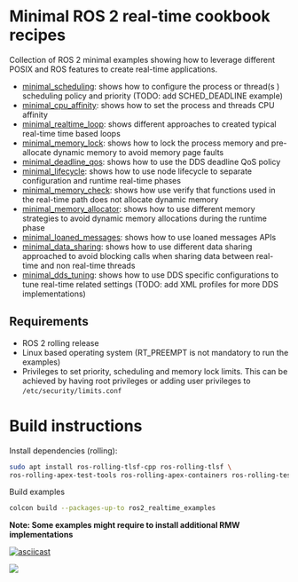 # Minimal ROS 2 real-time cookbook recipes

Collection of ROS 2 minimal examples showing how to leverage different POSIX and ROS features to
create real-time applications.

* [minimal_scheduling](minimal_scheduling/README.md): shows how to configure the process or thread(s
) scheduling policy and
 priority (TODO: add SCHED_DEADLINE example)
* [minimal_cpu_affinity](minimal_cpu_affinity/README.md): shows how to set the process and threads CPU affinity
* [minimal_realtime_loop](minimal_realtime_loop/README.md): shows different approaches to created typical real-time time based loops
* [minimal_memory_lock](minimal_memory_lock/README.md): shows how to lock the process memory and
 pre-allocate dynamic memory to avoid memory page faults
* [minimal_deadline_qos](minimal_deadline_qos/README.md): shows how to use the DDS deadline QoS policy
* [minimal_lifecycle](minimal_lifecycle/README.md): shows how to use node lifecycle to separate configuration and runtime
 real-time phases
* [minimal_memory_check](minimal_memory_check/README.md): shows how use verify that functions used in the real-time path
does not allocate dynamic memory
* [minimal_memory_allocator](minimal_memory_allocator/README.md): shows how to use different memory strategies to avoid dynamic
 memory allocations during the runtime phase
* [minimal_loaned_messages](minimal_loaned_messages/README.md): shows how to use loaned messages APIs
* [minimal_data_sharing](minimal_data_sharing/README.md): shows how to use different data sharing approached to avoid
 blocking calls when sharing data between real-time and non real-time threads 
* [minimal_dds_tuning](minimal_dds_tuning/README.md): shows how to use DDS specific configurations to tune real-time
 related settings (TODO: add XML profiles for more DDS implementations)


## Requirements

- ROS 2 rolling release
- Linux based operating system (RT_PREEMPT is not mandatory to run the examples)
- Privileges to set priority, scheduling and memory lock limits. This can be achieved by having
 root privileges or adding user privileges to `/etc/security/limits.conf`

# Build instructions

Install dependencies (rolling):

```bash
sudo apt install ros-rolling-tlsf-cpp ros-rolling-tlsf \
ros-rolling-apex-test-tools ros-rolling-apex-containers ros-rolling-test-msgs -y
```

Build examples

```bash
colcon build --packages-up-to ros2_realtime_examples
```

**Note: Some examples might require to install additional RMW implementations**

[![asciicast](https://asciinema.org/a/vCZaNmDUIf0vx7ApcmJyKLTpP.svg)](https://asciinema.org/a/vCZaNmDUIf0vx7ApcmJyKLTpP)

<a href="https://asciinema.org/a/vCZaNmDUIf0vx7ApcmJyKLTpP" target="_blank"><img src="https://asciinema.org/a/vCZaNmDUIf0vx7ApcmJyKLTpP.svg" /></a>

<!---
<script id="asciicast-vCZaNmDUIf0vx7ApcmJyKLTpP" src="https://asciinema.org/a/vCZaNmDUIf0vx7ApcmJyKLTpP.js" async></script>
--->

<!---
<script id="asciicast-vCZaNmDUIf0vx7ApcmJyKLTpP" src="https://asciinema.org/a/vCZaNmDUIf0vx7ApcmJyKLTpP.js" async></script>
--->

